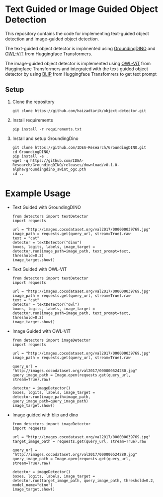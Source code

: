 # Text Guided or Image Guided Object Detection

This repository contains the code for implementing text-guided object detection and image-guided object detection.

The text-guided object detector is implmented using [GroundingDINO](https://github.com/IDEA-Research/GroundingDINO) and [OWL-ViT](https://huggingface.co/docs/transformers/model_doc/owlvit) from Huggingface Transformers.

The image-guided object detector is implemented using [OWL-ViT](https://huggingface.co/docs/transformers/model_doc/owlvit) from Huggingface Transformers and 
integrated with the text-guided object detector by using [BLIP](https://huggingface.co/docs/transformers/model_doc/blip) from Huggingface Transfomrers to get text prompt


## Setup
1. Clone the repository
    ```
    git clone https://github.com/haizadtarik/object-detector.git
    ```

2. Install requirements
    ```
    pip install -r requirements.txt
    ```

3. Install and setup GroundingDino
    ```
    git clone https://github.com/IDEA-Research/GroundingDINO.git
    cd GroundingDINO/
    pip install -e .
    wget -q https://github.com/IDEA-Research/GroundingDINO/releases/download/v0.1.0-alpha/groundingdino_swint_ogc.pth
    cd ..
    ```

# Example Usage

- Text Guided with GroundingDINO
    ```
    from detectors import textDetector
    import requests

    url = "http://images.cocodataset.org/val2017/000000039769.jpg"
    image_path = requests.get(query_url, stream=True).raw
    text = "cat"
    detector = textDetector("dino")
    boxes, logits, labels, image_target = detector.run(image_path=image_path, text_prompt=text, threshold=0.2)
    image_target.show()
    ```

- Text Guided with OWL-ViT
    ```
    from detectors import textDetector
    import requests

    url = "http://images.cocodataset.org/val2017/000000039769.jpg"
    image_path = requests.get(query_url, stream=True).raw
    text = "cat"
    detector = textDetector("owl")
    boxes, logits, labels, image_target = detector.run(image_path=image_path, text_prompt=text, threshold=0.2)
    image_target.show()
    ```

- Image Guided with OWL-ViT
    ```
    from detectors import imageDetector
    import requests

    url = "http://images.cocodataset.org/val2017/000000039769.jpg"
    image_path = requests.get(query_url, stream=True).raw

    query_url = "http://images.cocodataset.org/val2017/000000524280.jpg"
    query_image_path = Image.open(requests.get(query_url, stream=True).raw)

    detector = imageDetector()
    boxes, logits, labels, image_target = detector.run(image_path=image_path, query_image_path=query_image_path)
    image_target.show()
    ```

- Image guided with blip and dino
    ```
    from detectors import imageDetector
    import requests

    url = "http://images.cocodataset.org/val2017/000000039769.jpg"
    target_image_path = requests.get(query_url, stream=True).raw

    query_url = "http://images.cocodataset.org/val2017/000000524280.jpg"
    query_image_path = Image.open(requests.get(query_url, stream=True).raw)

    detector = imageDetector()
    boxes, logits, labels, image_target = detector.run(target_image_path, query_image_path, threshold=0.2, model_name="dino")
    image_target.show()
    ```



